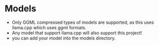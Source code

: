 # Models

- Only GGML compressed types of models are supported, as this uses llama.cpp which uses ggml formats.
- Any model that support llama.cpp will also support this project!
- you can add your model into the models directory.

